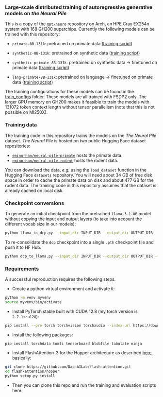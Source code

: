 ### Large-scale distributed training of autoregressive generative models on *the Neural Pile*

This is a copy of the [`gpt-neuro`](https://github.com/eminorhan/gpt-neuro) repository on Arch, an HPE Cray EX254n system with 168 GH200 superchips. Currently the following models can be trained with this repository:

* `primate-8B-131k`: pretrained on primate data ([training script](train_primate_8B_131k.sh))

* `synthetic-8B-131k`: pretrained on synthetic data ([training script](train_synthetic_8B_131k.sh))

* `synthetic-primate-8B-131k`: pretrained on synthetic data -> finetuned on primate data ([training script](train_synthetic_primate_8B_131k.sh))

* `lang-primate-8B-131k`: pretrained on language -> finetuned on primate data ([training script](train_lang_primate_8B_131k.sh))

The training configurations for these models can be found in the [train_configs](train_configs) folder. These models are all trained with FSDP2 only. The larger GPU memory on GH200 makes it feasible to train the models with 131072 token context length without tensor parallelism (note that this is not possible on MI250X).

### Training data

The training code in this repository trains the models on the *The Neural Pile* dataset. *The Neural Pile* is hosted on two public Hugging Face dataset repositories:
* [`eminorhan/neural-pile-primate`](https://huggingface.co/datasets/eminorhan/neural-pile-primate) hosts the primate data.
* [`eminorhan/neural-pile-rodent`](https://huggingface.co/datasets/eminorhan/neural-pile-rodent) hosts the rodent data.

You can download the data, *e.g.* using the `load_dataset` function in the Hugging Face `datasets` repository. You will need about 34 GB of free disk space in order to cache the primate data on disk and about 477 GB for the rodent data. The training code in this repository assumes that the dataset is already cached on local disk.

### Checkpoint conversions

To generate an initial checkpoint from the pretrained `llama-3.1-8B` model without copying the input and output layers (to take into account the different vocab size in our models):
```bash
python llama_to_dcp.py --input_dir INPUT_DIR --output_dir OUTPUT_DIR
```

To re-consolidate the `dcp` checkpoint into a single `.pth` checkpoint file and push it to HF Hub:
```bash
python dcp_to_llama.py --input_dir INPUT_DIR --output_dir OUTPUT_DIR --hf_repo_name HF_REPO_NAME --push_to_hub
```

### Requirements
A successful reproduction requires the following steps.

* Create a python virtual environment and activate it:
```bash
python -m venv myvenv
source myvenv/bin/activate
``` 

* Install PyTorch stable built with CUDA 12.8 (my torch version is `2.7.1+cu128`):
```bash
pip install --pre torch torchvision torchaudio --index-url https://download.pytorch.org/whl/cu128
```

* Install the following packages:
```bash
pip install torchdata tomli tensorboard blobfile tabulate ninja
```

* Install FlashAttention-3 for the Hopper architecture as described [here](https://github.com/Dao-AILab/flash-attention?tab=readme-ov-file#flashattention-3-beta-release), basically:
```bash
git clone https://github.com/Dao-AILab/flash-attention.git
cd flash-attention/hopper
python setup.py install
```

* Then you can clone this repo and run the training and evaluation scripts here.